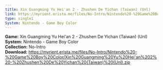 ```yaml
---
title: Xin Guangming Yu Hei'an 2 - Zhushen De Yichan (Taiwan) (Unl)
link: https://myrient.erista.me/files/No-Intro/Nintendo%20-%20Game%20Boy%20Color/Xin%20Guangming%20Yu%20Hei'an%202%20-%20Zhushen%20De%20Yichan%20(Taiwan)%20(Unl).zip
type: single1
System: Nintendo - Game Boy Color
---
```

<b>Game:</b> Xin Guangming Yu Hei'an 2 - Zhushen De Yichan (Taiwan) (Unl)<br>
<b>System:</b> Nintendo - Game Boy Color<br>
<b>Collection:</b> No-Intro<br>
<b>Download:</b> https://myrient.erista.me/files/No-Intro/Nintendo%20-%20Game%20Boy%20Color/Xin%20Guangming%20Yu%20Hei'an%202%20-%20Zhushen%20De%20Yichan%20(Taiwan)%20(Unl).zip